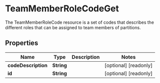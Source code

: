 

# TeamMemberRoleCodeGet

The TeamMemberRoleCode resource is a set of codes that describes the different roles that can be assigned to team members of partitions.

## Properties

| Name | Type | Description | Notes |
|------------ | ------------- | ------------- | -------------|
|**codeDescription** | **String** |  |  [optional] [readonly] |
|**id** | **String** |  |  [optional] [readonly] |




